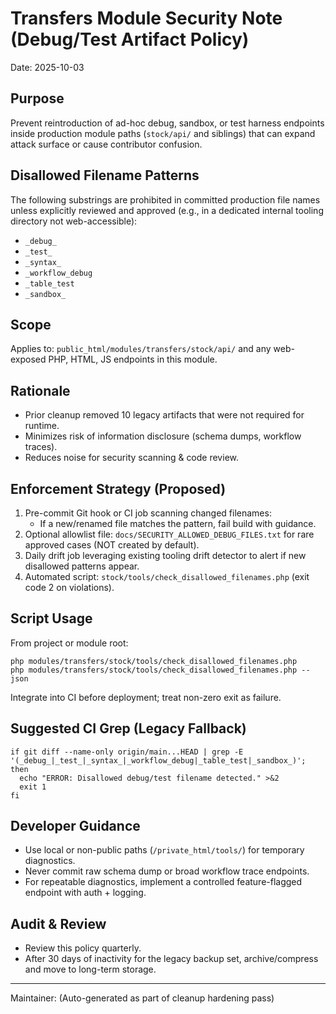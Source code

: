 # Transfers Module Security Note (Debug/Test Artifact Policy)

Date: 2025-10-03

## Purpose
Prevent reintroduction of ad-hoc debug, sandbox, or test harness endpoints inside production module paths (`stock/api/` and siblings) that can expand attack surface or cause contributor confusion.

## Disallowed Filename Patterns
The following substrings are prohibited in committed production file names unless explicitly reviewed and approved (e.g., in a dedicated internal tooling directory not web-accessible):

- `_debug_`
- `_test_`
- `_syntax_`
- `_workflow_debug`
- `_table_test`
- `_sandbox_`

## Scope
Applies to: `public_html/modules/transfers/stock/api/` and any web-exposed PHP, HTML, JS endpoints in this module.

## Rationale
- Prior cleanup removed 10 legacy artifacts that were not required for runtime.
- Minimizes risk of information disclosure (schema dumps, workflow traces).
- Reduces noise for security scanning & code review.

## Enforcement Strategy (Proposed)
1. Pre-commit Git hook or CI job scanning changed filenames:
   - If a new/renamed file matches the pattern, fail build with guidance.
2. Optional allowlist file: `docs/SECURITY_ALLOWED_DEBUG_FILES.txt` for rare approved cases (NOT created by default).
3. Daily drift job leveraging existing tooling drift detector to alert if new disallowed patterns appear.
4. Automated script: `stock/tools/check_disallowed_filenames.php` (exit code 2 on violations).

## Script Usage
From project or module root:
```
php modules/transfers/stock/tools/check_disallowed_filenames.php
php modules/transfers/stock/tools/check_disallowed_filenames.php --json
```
Integrate into CI before deployment; treat non-zero exit as failure.

## Suggested CI Grep (Legacy Fallback)
```
if git diff --name-only origin/main...HEAD | grep -E '(_debug_|_test_|_syntax_|_workflow_debug|_table_test|_sandbox_)'; then
  echo "ERROR: Disallowed debug/test filename detected." >&2
  exit 1
fi
```

## Developer Guidance
- Use local or non-public paths (`/private_html/tools/`) for temporary diagnostics.
- Never commit raw schema dump or broad workflow trace endpoints.
- For repeatable diagnostics, implement a controlled feature-flagged endpoint with auth + logging.

## Audit & Review
- Review this policy quarterly.
- After 30 days of inactivity for the legacy backup set, archive/compress and move to long-term storage.

---
Maintainer: (Auto-generated as part of cleanup hardening pass)
